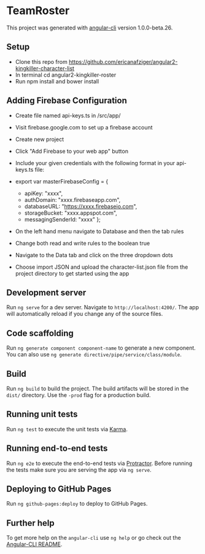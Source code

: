 # TeamRoster

This project was generated with [angular-cli](https://github.com/angular/angular-cli) version 1.0.0-beta.26.

## Setup
* Clone this repo from https://github.com/ericanafziger/angular2-kingkiller-character-list
* In terminal cd angular2-kingkiller-roster
* Run npm install and bower install

## Adding Firebase Configuration
* Create file named api-keys.ts in /src/app/
* Visit firebase.google.com to set up a firebase account
* Create new project
* Click "Add Firebase to your web app" button
* Include your given credentials with the following format in your api-keys.ts file:

* export var masterFirebaseConfig = {
  * apiKey: "xxxx",
  * authDomain: "xxxx.firebaseapp.com",
  * databaseURL: "https://xxxx.firebaseio.com",
  * storageBucket: "xxxx.appspot.com",
  * messagingSenderId: "xxxx" };
* On the left hand menu navigate to Database and then the tab rules
* Change both read and write rules to the boolean true
* Navigate to the Data tab and click on the three dropdown dots
* Choose import JSON and upload the character-list.json file from the project directory to get started using the app

## Development server
Run `ng serve` for a dev server. Navigate to `http://localhost:4200/`. The app will automatically reload if you change any of the source files.

## Code scaffolding

Run `ng generate component component-name` to generate a new component. You can also use `ng generate directive/pipe/service/class/module`.

## Build

Run `ng build` to build the project. The build artifacts will be stored in the `dist/` directory. Use the `-prod` flag for a production build.

## Running unit tests

Run `ng test` to execute the unit tests via [Karma](https://karma-runner.github.io).

## Running end-to-end tests

Run `ng e2e` to execute the end-to-end tests via [Protractor](http://www.protractortest.org/).
Before running the tests make sure you are serving the app via `ng serve`.


## Deploying to GitHub Pages

Run `ng github-pages:deploy` to deploy to GitHub Pages.

## Further help

To get more help on the `angular-cli` use `ng help` or go check out the [Angular-CLI README](https://github.com/angular/angular-cli/blob/master/README.md).

